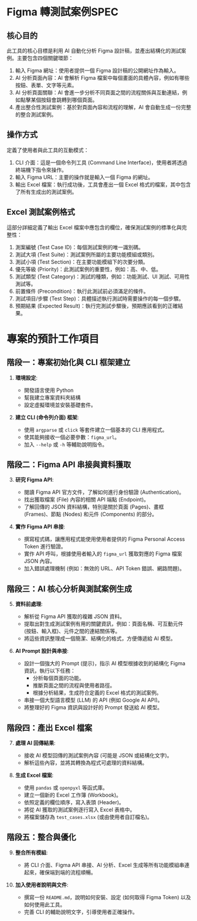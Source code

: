 # Figma 轉測試案例SPEC

## 核心目的
此工具的核心目標是利用 AI 自動化分析 Figma 設計稿，並產出結構化的測試案例。主要包含四個關鍵環節：
1. 輸入 Figma 網址：使用者提供一個 Figma 設計稿的公開網址作為輸入。
2. AI 分析頁面內容：AI 會解析 Figma 檔案中每個畫面的具體內容，例如有哪些按鈕、表單、文字等元素。
3. AI 分析頁面關聯：AI 會進一步分析不同頁面之間的流程關係與互動連結，例如點擊某個按鈕會跳轉到哪個頁面。
4. 產出整合性測試案例：基於對頁面內容和流程的理解，AI 會自動生成一份完整的整合測試案例。

## 操作方式
定義了使用者與此工具的互動模式：
1. CLI 介面：這是一個命令列工具 (Command Line Interface)，使用者將透過終端機下指令來操作。
2. 輸入 Figma URL：主要的操作就是輸入一個 Figma 的網址。
3. 輸出 Excel 檔案：執行成功後，工具會產出一個 Excel 格式的檔案，其中包含了所有生成出的測試案例。

## Excel 測試案例格式
這部分詳細定義了輸出 Excel 檔案中應包含的欄位，確保測試案例的標準化與完整性：
1. 測案編號 (Test Case ID)：每個測試案例的唯一識別碼。
2. 測試大項 (Test Suite)：測試案例所屬的主要功能模組或類別。
3. 測試小項 (Test Section)：在主要功能模組下的次要分類。
4. 優先等級 (Priority)：此測試案例的重要性，例如：高、中、低。
5. 測試類型 (Test Category)：測試的種類，例如：功能測試、UI 測試、可用性測試等。
6. 前置條件 (Precondition)：執行此測試前必須滿足的條件。
7. 測試項目/步驟 (Test Step)：具體描述執行測試時需要操作的每一個步驟。
8. 預期結果 (Expected Result)：執行完測試步驟後，預期應該看到的正確結果。

# 專案的預計工作項目

## 階段一：專案初始化與 CLI 框架建立

1.  **環境設定**:
    *   開發語言使用 Python
    *   幫我建立專案資料夾結構
    *   設定虛擬環境並安裝基礎套件。

2.  **建立 CLI (命令列介面) 框架**:
    *   使用 `argparse` 或 `click` 等套件建立一個基本的 CLI 應用程式。
    *   使其能夠接收一個必要參數：`figma_url`。
    *   加入 `--help` 或 `-h` 等輔助說明指令。

## 階段二：Figma API 串接與資料獲取

3.  **研究 Figma API**:
    *   閱讀 Figma API 官方文件，了解如何進行身份驗證 (Authentication)。
    *   找出獲取檔案 (File) 內容的相關 API 端點 (Endpoint)。
    *   了解回傳的 JSON 資料結構，特別是關於頁面 (Pages)、畫框 (Frames)、節點 (Nodes) 和元件 (Components) 的部分。

4.  **實作 Figma API 串接**:
    *   撰寫程式碼，讓應用程式能使用使用者提供的 Figma Personal Access Token 進行驗證。
    *   實作 API 呼叫，根據使用者輸入的 `figma_url` 獲取對應的 Figma 檔案 JSON 內容。
    *   加入錯誤處理機制 (例如：無效的 URL、API Token 錯誤、網路問題)。

## 階段三：AI 核心分析與測試案例生成

5.  **資料前處理**:
    *   解析從 Figma API 獲取的複雜 JSON 資料。
    *   提取出對生成測試案例有用的關鍵資訊，例如：頁面名稱、可互動元件 (按鈕、輸入框)、元件之間的連結關係等。
    *   將這些資訊整理成一個簡潔、結構化的格式，方便傳遞給 AI 模型。

6.  **AI Prompt 設計與串接**:
    *   設計一個強大的 Prompt (提示)，指示 AI 模型根據收到的結構化 Figma 資訊，執行以下任務：
        *   分析每個頁面的功能。
        *   推斷頁面之間的流程與使用者路徑。
        *   根據分析結果，生成符合定義的 Excel 格式的測試案例。
    *   串接一個大型語言模型 (LLM) 的 API (例如 Google AI API)。
    *   將整理好的 Figma 資訊與設計好的 Prompt 發送給 AI 模型。

## 階段四：產出 Excel 檔案

7.  **處理 AI 回傳結果**:
    *   接收 AI 模型回傳的測試案例內容 (可能是 JSON 或結構化文字)。
    *   解析這些內容，並將其轉換為程式可處理的資料結構。

8.  **生成 Excel 檔案**:
    *   使用 `pandas` 或 `openpyxl` 等函式庫。
    *   建立一個新的 Excel 工作簿 (Workbook)。
    *   依照定義的欄位順序，寫入表頭 (Header)。
    *   將從 AI 獲取的測試案例逐行寫入 Excel 表格中。
    *   將檔案儲存為 `test_cases.xlsx` (或由使用者自訂檔名)。

## 階段五：整合與優化

9.  **整合所有模組**:
    *   將 CLI 介面、Figma API 串接、AI 分析、Excel 生成等所有功能模組串連起來，確保端到端的流程順暢。

10. **加入使用者說明與文件**:
    *   撰寫一份 `README.md`，說明如何安裝、設定 (如何取得 Figma Token) 以及如何使用此工具。
    *   完善 CLI 的輔助說明文字，引導使用者正確操作。